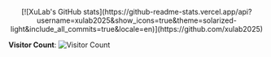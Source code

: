 <p align="center">
  [![XuLab's GitHub stats](https://github-readme-stats.vercel.app/api?username=xulab2025&show_icons=true&theme=solarized-light&include_all_commits=true&locale=en)](https://github.com/xulab2025)
</p>

**Visitor Count**: ![Visitor Count](https://profile-counter.glitch.me/xulab2025/count.svg)
